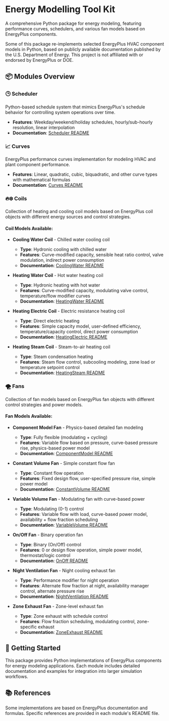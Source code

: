 # Energy Modelling Tool Kit

A comprehensive Python package for energy modeling, featuring performance curves, schedulers, and various fan models based on EnergyPlus components.

Some of this package re-implements selected EnergyPlus HVAC component models in Python, based on publicly available documentation published by the U.S. Department of Energy. This project is not affiliated with or endorsed by EnergyPlus or DOE.

## 📦 Modules Overview

### 🕒 Scheduler
Python-based schedule system that mimics EnergyPlus's schedule behavior for controlling system operations over time.
- **Features**: Weekday/weekend/holiday schedules, hourly/sub-hourly resolution, linear interpolation
- **Documentation**: [Scheduler README](energy_models/scheduler/README.md)

### 📈 Curves
EnergyPlus performance curves implementation for modeling HVAC and plant component performance.
- **Features**: Linear, quadratic, cubic, biquadratic, and other curve types with mathematical formulas
- **Documentation**: [Curves README](energy_models/curves/README.md)

### 🔥❄️ Coils
Collection of heating and cooling coil models based on EnergyPlus coil objects with different energy sources and control strategies.

#### Coil Models Available:

- **Cooling Water Coil** - Chilled water cooling coil
  - **Type**: Hydronic cooling with chilled water
  - **Features**: Curve-modified capacity, sensible heat ratio control, valve modulation, indirect power consumption
  - **Documentation**: [CoolingWater README](energy_models/coils/cooling_water/README.md)

- **Heating Water Coil** - Hot water heating coil
  - **Type**: Hydronic heating with hot water
  - **Features**: Curve-modified capacity, modulating valve control, temperature/flow modifier curves
  - **Documentation**: [HeatingWater README](energy_models/coils/heating_water/README.md)

- **Heating Electric Coil** - Electric resistance heating coil
  - **Type**: Direct electric heating
  - **Features**: Simple capacity model, user-defined efficiency, temperature/capacity control, direct power consumption
  - **Documentation**: [HeatingElectric README](energy_models/coils/heating_electric/README.md)

- **Heating Steam Coil** - Steam-to-air heating coil
  - **Type**: Steam condensation heating
  - **Features**: Steam flow control, subcooling modeling, zone load or temperature setpoint control
  - **Documentation**: [HeatingSteam README](energy_models/coils/heating_steam/README.md)

### 🌪️ Fans
Collection of fan models based on EnergyPlus fan objects with different control strategies and power models.

#### Fan Models Available:

- **Component Model Fan** - Physics-based detailed fan modeling
  - **Type**: Fully flexible (modulating + cycling)
  - **Features**: Variable flow based on pressure, curve-based pressure rise, physics-based power model
  - **Documentation**: [ComponentModel README](energy_models/fans/component_model/README.md)

- **Constant Volume Fan** - Simple constant flow fan
  - **Type**: Constant flow operation
  - **Features**: Fixed design flow, user-specified pressure rise, simple power model
  - **Documentation**: [ConstantVolume README](energy_models/fans/constant_volume/README.md)

- **Variable Volume Fan** - Modulating fan with curve-based power
  - **Type**: Modulating (0-1) control
  - **Features**: Variable flow with load, curve-based power model, availability + flow fraction scheduling
  - **Documentation**: [VariableVolume README](energy_models/fans/variable_volume/README.md)

- **On/Off Fan** - Binary operation fan
  - **Type**: Binary (On/Off) control
  - **Features**: 0 or design flow operation, simple power model, thermostat/logic control
  - **Documentation**: [OnOff README](energy_models/fans/on_off/README.md)

- **Night Ventilation Fan** - Night cooling exhaust fan
  - **Type**: Performance modifier for night operation
  - **Features**: Alternate flow fraction at night, availability manager control, alternate pressure rise
  - **Documentation**: [NightVentilation README](energy_models/fans/night_ventilation/README.md)

- **Zone Exhaust Fan** - Zone-level exhaust fan
  - **Type**: Zone exhaust with schedule control
  - **Features**: Flow fraction scheduling, modulating control, zone-specific exhaust
  - **Documentation**: [ZoneExhaust README](energy_models/fans/zone_exhaust/README.md)

## 🚀 Getting Started

This package provides Python implementations of EnergyPlus components for energy modeling applications. Each module includes detailed documentation and examples for integration into larger simulation workflows.

## 📚 References

Some implementations are based on EnergyPlus documentation and formulas. Specific references are provided in each module's README file.
